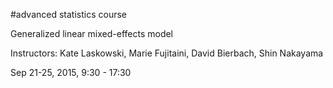 #advanced statistics course

Generalized linear mixed-effects model

Instructors: Kate Laskowski, Marie Fujitaini, David Bierbach, Shin Nakayama

Sep 21-25, 2015, 9:30 - 17:30
